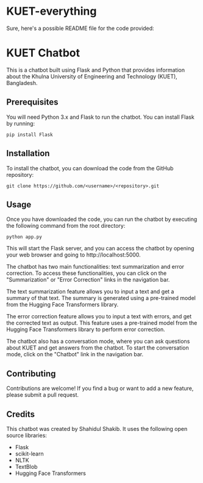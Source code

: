 # KUET-everything
Sure, here's a possible README file for the code provided:

# KUET Chatbot

This is a chatbot built using Flask and Python that provides information about the Khulna University of Engineering and Technology (KUET), Bangladesh.

## Prerequisites

You will need Python 3.x and Flask to run the chatbot. You can install Flask by running:

```
pip install Flask
```

## Installation

To install the chatbot, you can download the code from the GitHub repository:

```
git clone https://github.com/<username>/<repository>.git
```

## Usage

Once you have downloaded the code, you can run the chatbot by executing the following command from the root directory:

```
python app.py
```

This will start the Flask server, and you can access the chatbot by opening your web browser and going to http://localhost:5000.

The chatbot has two main functionalities: text summarization and error correction. To access these functionalities, you can click on the "Summarization" or "Error Correction" links in the navigation bar.

The text summarization feature allows you to input a text and get a summary of that text. The summary is generated using a pre-trained model from the Hugging Face Transformers library.

The error correction feature allows you to input a text with errors, and get the corrected text as output. This feature uses a pre-trained model from the Hugging Face Transformers library to perform error correction.

The chatbot also has a conversation mode, where you can ask questions about KUET and get answers from the chatbot. To start the conversation mode, click on the "Chatbot" link in the navigation bar.

## Contributing

Contributions are welcome! If you find a bug or want to add a new feature, please submit a pull request.

## Credits

This chatbot was created by Shahidul Shakib. It uses the following open source libraries:

- Flask
- scikit-learn
- NLTK
- TextBlob
- Hugging Face Transformers
